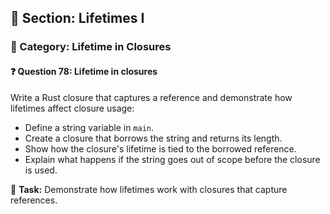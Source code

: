 ## 📘 Section: Lifetimes I  
### 🔹 Category: Lifetime in Closures  
#### ❓ Question 78: Lifetime in closures

Write a Rust closure that captures a reference and demonstrate how lifetimes affect closure usage:

- Define a string variable in `main`.
- Create a closure that borrows the string and returns its length.
- Show how the closure's lifetime is tied to the borrowed reference.
- Explain what happens if the string goes out of scope before the closure is used.

🔧 **Task:** Demonstrate how lifetimes work with closures that capture references.
